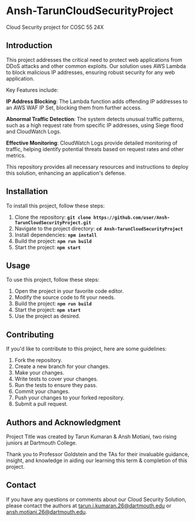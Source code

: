 # Ansh-TarunCloudSecurityProject

Cloud Security project for COSC 55 24X

## **Introduction**

This project addresses the critical need to protect web applications from DDoS attacks and other common exploits. 
Our solution uses AWS Lambda to block malicious IP addresses, ensuring robust security for any web application.

Key Features include:

**IP Address Blocking**: The Lambda function adds offending IP addresses to an AWS WAF IP Set, blocking them from further access.

**Abnormal Traffic Detection**: The system detects unusual traffic patterns, such as a high request rate from specific IP addresses, using Siege flood and CloudWatch Logs.

**Effective Monitoring**: CloudWatch Logs provide detailed monitoring of traffic, helping identify potential threats based on request rates and other metrics.

This repository provides all necessary resources and instructions to deploy this solution, enhancing an application's defense.

## **Installation**

To install this project, follow these steps:

1. Clone the repository: **`git clone https://github.com/user/Ansh-TarunCloudSecurityProject.git`**
2. Navigate to the project directory: **`cd Ansh-TarunCloudSecurityProject`**
3. Install dependencies: **`npm install`**
4. Build the project: **`npm run build`**
5. Start the project: **`npm start`**

## **Usage**

To use this project, follow these steps:

1. Open the project in your favorite code editor.
2. Modify the source code to fit your needs.
3. Build the project: **`npm run build`**
4. Start the project: **`npm start`**
5. Use the project as desired.

## **Contributing**

If you'd like to contribute to this project, here are some guidelines:

1. Fork the repository.
2. Create a new branch for your changes.
3. Make your changes.
4. Write tests to cover your changes.
5. Run the tests to ensure they pass.
6. Commit your changes.
7. Push your changes to your forked repository.
8. Submit a pull request.

## **Authors and Acknowledgment**

Project Title was created by Tarun Kumaran & Ansh Motiani, two rising juniors at Dartmouth College.

Thank you to Professor Goldstein and the TAs for their invaluable guidance, insight, and knowledge in aiding our learning this term & completion of this project.

## **Contact**

If you have any questions or comments about our Cloud Security Solution, please contact the authors at tarun.i.kumaran.26@dartmouth.edu or ansh.motiani.26@dartmouth.edu.
